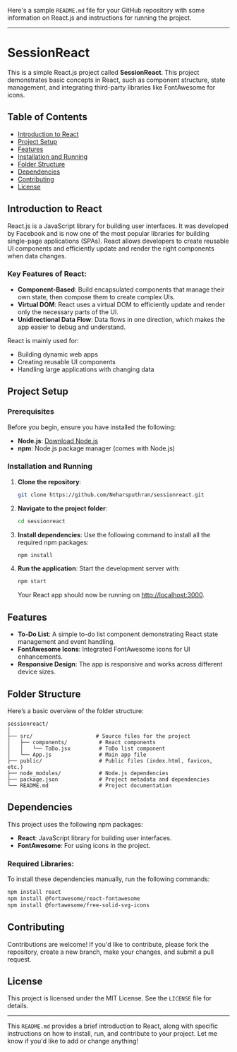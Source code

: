 Here's a sample `README.md` file for your GitHub repository with some information on React.js and instructions for running the project.

---

# SessionReact

This is a simple React.js project called **SessionReact**. This project demonstrates basic concepts in React, such as component structure, state management, and integrating third-party libraries like FontAwesome for icons.

## Table of Contents
- [Introduction to React](#introduction-to-react)
- [Project Setup](#project-setup)
- [Features](#features)
- [Installation and Running](#installation-and-running)
- [Folder Structure](#folder-structure)
- [Dependencies](#dependencies)
- [Contributing](#contributing)
- [License](#license)

## Introduction to React

React.js is a JavaScript library for building user interfaces. It was developed by Facebook and is now one of the most popular libraries for building single-page applications (SPAs). React allows developers to create reusable UI components and efficiently update and render the right components when data changes.

### Key Features of React:
- **Component-Based**: Build encapsulated components that manage their own state, then compose them to create complex UIs.
- **Virtual DOM**: React uses a virtual DOM to efficiently update and render only the necessary parts of the UI.
- **Unidirectional Data Flow**: Data flows in one direction, which makes the app easier to debug and understand.

React is mainly used for:
- Building dynamic web apps
- Creating reusable UI components
- Handling large applications with changing data

## Project Setup

### Prerequisites
Before you begin, ensure you have installed the following:
- **Node.js**: [Download Node.js](https://nodejs.org/)
- **npm**: Node.js package manager (comes with Node.js)
  
### Installation and Running

1. **Clone the repository**:
   ```bash
   git clone https://github.com/Neharsputhran/sessionreact.git
   ```

2. **Navigate to the project folder**:
   ```bash
   cd sessionreact
   ```

3. **Install dependencies**:
   Use the following command to install all the required npm packages:
   ```bash
   npm install
   ```

4. **Run the application**:
   Start the development server with:
   ```bash
   npm start
   ```
   Your React app should now be running on [http://localhost:3000](http://localhost:3000).

## Features
- **To-Do List**: A simple to-do list component demonstrating React state management and event handling.
- **FontAwesome Icons**: Integrated FontAwesome icons for UI enhancements.
- **Responsive Design**: The app is responsive and works across different device sizes.

## Folder Structure
Here’s a basic overview of the folder structure:

```
sessionreact/
│
├── src/                    # Source files for the project
│   ├── components/          # React components
│   │   └── ToDo.jsx         # ToDo list component
│   └── App.js               # Main app file
├── public/                  # Public files (index.html, favicon, etc.)
├── node_modules/            # Node.js dependencies
├── package.json             # Project metadata and dependencies
└── README.md                # Project documentation
```

## Dependencies
This project uses the following npm packages:

- **React**: JavaScript library for building user interfaces.
- **FontAwesome**: For using icons in the project.
  
### Required Libraries:
To install these dependencies manually, run the following commands:

```bash
npm install react
npm install @fortawesome/react-fontawesome
npm install @fortawesome/free-solid-svg-icons
```

## Contributing
Contributions are welcome! If you'd like to contribute, please fork the repository, create a new branch, make your changes, and submit a pull request.

## License
This project is licensed under the MIT License. See the `LICENSE` file for details.

---

This `README.md` provides a brief introduction to React, along with specific instructions on how to install, run, and contribute to your project. Let me know if you'd like to add or change anything!
